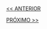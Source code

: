 [<< ANTERIOR](https://github.com/pvreboucas/entrega-continua-cd/tree/aula-01/aulas)


[PRÓXIMO >>](https://github.com/pvreboucas/entrega-continua-cd/tree/aula-03/aulas)
